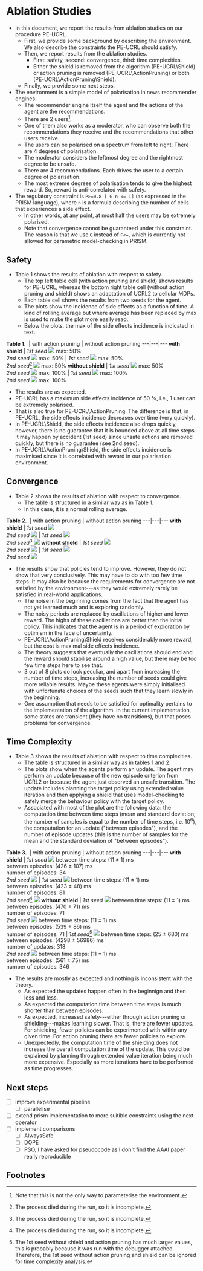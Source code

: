 # Ablation Studies
- In this document, we report the results from ablation studies on our procedure PE-UCRL.
  - First, we provide some background by describing the environment. We also describe the constraints the PE-UCRL should satisfy.
  - Then, we report results from the ablation studies.
    - First: safety, second: convergence, third: time complexities.
    - Either the shield is removed from the algorithm (PE-UCRL\Shield) or action pruning is removed (PE-UCRL\ActionPruning) or both (PE-UCRL\ActionPruning\Shield).
  - Finally, we provide some next steps.
- The environment is a simple model of polarisation in news recommender engines.
  - The recommender engine itself the agent and the actions of the agent are the recommendations.
  - There are 2 users[^-1].
  - One of them also works as a moderator, who can observe both the recommendations they receive and the recommendations that other users receive.
  - The users can be polarised on a spectrum from left to right. There are 4 degrees of polarisation.
  - The moderator considers the leftmost degree and the rightmost degree to be unsafe.
  - There are 4 recommendations. Each drives the user to a certain degree of polarisation.
  - The most extreme degrees of polarisation tends to give the highest reward. So, reward is anti-correlated with safety.
- The regulatory constraint is ```P>=0.8 [ G n <= 1]``` (as expressed in the PRISM language), where ```n``` is a formula describing the number of cells that experiences a side effect.
  - In other words, at any point, at most half the users may be extremely polarised.
  - Note that convergence cannot be guaranteed under this constraint. The reason is that we use ```G``` instead of ```F<=```, which is currently not allowed for parametric model-checking in PRISM.



## Safety

- Table 1 shows the results of ablation with respect to safety.
    - The top left table cell (with action pruning and shield) shows results for PE-UCRL, whereas the bottom right table cell (without action pruning and shield) shows an adaptation of UCRL2 to cellular MDPs.
    - Each table cell shows the results from two seeds for the agent.
    - The plots show the incidence of side effects as a function of time. A kind of rollling average but where average has been replaced by max is used to make the plot more easily read.
    - Below the plots, the max of the side effects incidence is indicated in text.

**Table 1.**
![]() | with action pruning | without action pruning
---|---|---
**with shield** | *1st seed* ![](../../results/.juju_peucrl_1/rolling_max_side_effects_incidence_vs_time.png) max: 50% <br> *2nd seed* ![](../../results/.juju_peucrl_2/rolling_max_side_effects_incidence_vs_time.png) max: 50% | *1st seed* ![](../../results/.juju_peucrl_minus_action_pruning_1/rolling_max_side_effects_incidence_vs_time.png) max: 50% <br> *2nd seed*[^0] ![](../../results/.juju_peucrl_minus_action_pruning_2/rolling_max_side_effects_incidence_vs_time.png) max: 50%
**without shield** | *1st seed* ![](../../results/.juju_peucrl_minus_shield_1/rolling_max_side_effects_incidence_vs_time.png) max: 50% <br> *2nd seed* ![](../../results/.juju_peucrl_minus_shield_2/rolling_max_side_effects_incidence_vs_time.png) max: 100% | *1st seed* ![](../../results/.juju_peucrl_minus_safety_1/rolling_max_side_effects_incidence_vs_time.png) max: 100% <br> *2nd seed* ![](../../results/.juju_peucrl_minus_safety_2/rolling_max_side_effects_incidence_vs_time.png) max: 100%

- The results are as expected.
- PE-UCRL has a maximum side effects incidence of 50 %, i.e., 1 user can be extremely polarised.
- That is also true for PE-UCRL\ActionPruning. The difference is that, in PE-UCRL, the side effects incidence decreases over time (very quickly).
- In PE-UCRL\Shield, the side effects incidence also drops quickly, however, there is no guarantee that it is bounded above at all time steps. It may happen by accident (1st seed) since unsafe actions are removed quickly, but there is no guarantee (see 2nd seed).
- In PE-UCRL\ActionPruning\Shield, the side effects incidence is maximised since it is correlated with reward in our polarisation environment.

## Convergence

- Table 2 shows the results of ablation with respect to convergence.
    - The table is structured in a similar way as in Table 1.
    - In this case, it is a normal rolling average.

**Table 2.**
![]() | with action pruning | without action pruning
---|---|---
**with shield** | *1st seed* ![](../../results/.juju_peucrl_1/rolling_mean_reward_vs_time.png) <br> *2nd seed* ![](../../results/.juju_peucrl_2/rolling_mean_reward_vs_time.png) | *1st seed* ![](../../results/.juju_peucrl_minus_action_pruning_1/rolling_mean_reward_vs_time.png) <br> *2nd seed*[^0] ![](../../results/.juju_peucrl_minus_action_pruning_2/rolling_mean_reward_vs_time.png)
**without shield** | *1st seed* ![](../../results/.juju_peucrl_minus_shield_1/rolling_mean_reward_vs_time.png) <br> *2nd seed* ![](../../results/.juju_peucrl_minus_shield_2/rolling_mean_reward_vs_time.png) | *1st seed* ![](../../results/.juju_peucrl_minus_safety_1/rolling_mean_reward_vs_time.png) <br> *2nd seed* ![](../../results/.juju_peucrl_minus_safety_2/rolling_mean_reward_vs_time.png)

- The results show that policies tend to improve. However, they do not show that very conclusively. This may have to do with too few time steps. It may also be because the requirements for convergence are not satisfied by the environment---as they would extremely rarely be satisfied in real-world applications.
  - The noise in the beginning comes from the fact that the agent has not yet learned much and is exploring randomly.
  - The noisy periods are replaced by oscillations of higher and lower reward. The highs of these oscillations are better than the initial policy. This indicates that the agent is in a period of exploration by optimism in the face of uncertainty.
  - PE-UCRL\ActionPruning\Shield receives considerably more reward, but the cost is maximal side effects incidence.
  - The theory suggests that eventually the oscillations should end and the reward should stabilise around a high value, but there may be too few time steps here to see that.
  - 3 out of 8 plots do look peculiar, and apart from increasing the number of time steps, increasing the number of seeds could give more reliable results. Maybe these agents were simply initialised with unfortunate choices of the seeds such that they learn slowly in the beginning.
  - One assumption that needs to be satisfied for optimality pertains to the implementation of the algorithm. In the current implementation, some states are transient (they have no transitions), but that poses problems for convergence.

## Time Complexity

- Table 3 shows the results of ablation with respect to time complexities.
    - The table is structured in a similar way as in tables 1 and 2.
    - The plots show when the agents perform an update. The agent may perform an update because of the new episode criterion from UCRL2 or because the agent just observed an unsafe transition. The update includes planning the target policy using extended value iteration and then applying a shield that uses model-checking to safely merge the behaviour policy with the target policy.
    - Associated with most of the plot are the following data: the computation time between time steps (mean and standard deviation; the number of samples is equal to the number of time steps, i.e. $10^6$), the computation for an update ("between episodes"), and the number of episode updates (this is the number of samples for the mean and the standard deviation of "between episodes").


**Table 3.**
![]() | with action pruning | without action pruning
---|---|---
**with shield** | *1st seed* ![](../../results/.juju_peucrl_1/episodes.png) between time steps: (11 ± 1) ms <br> between episodes: (426 ± 107) ms <br> number of episodes: 34<br> *2nd seed* ![](../../results/.juju_peucrl_2/episodes.png) | *1st seed* ![](../../results/.juju_peucrl_minus_action_pruning_1/episodes.png) between time steps: (11 ± 1) ms <br> between episodes: (423 ± 48) ms <br> number of episodes: 81 <br> *2nd seed*[^0] ![](../../results/.juju_peucrl_minus_action_pruning_2/episodes.png)
**without shield** | *1st seed* ![](../../results/.juju_peucrl_minus_shield_1/episodes.png) between time steps: (11 ± 1) ms <br> between episodes: (470 ± 71) ms <br> number of episodes: 71 <br> *2nd seed* ![](../../results/.juju_peucrl_minus_shield_2/episodes.png) between time steps: (11 ± 1) ms <br> between episodes: (539 ± 86) ms <br> number of episodes: 71 | *1st seed*[^1] ![](../../results/.juju_peucrl_minus_safety_1/episodes.png) between time steps: (25 ± 680) ms <br> between episodes: (4298 ± 56986) ms <br> number of updates: 318 <br> *2nd seed* ![](../../results/.juju_peucrl_minus_safety_2/episodes.png) between time steps: (11 ± 1) ms <br> between episodes: (561 ± 75) ms <br> number of episodes: 346

- The results are mostly as expected and nothing is inconsistent with the theory.
  - As expected the updates happen often in the beginnign and then less and less.
  - As expected the computation time between time steps is much shorter than between episodes.
  - As expected, increased safety---either through action pruning or shielding---makes learning slower. That is, there are fewer updates. For shielding, fewer policies can be experimented with within any given time. For action  pruning there are fewer policies to explore.
   - Unexpectedly, the computation time of the shielding does not increase the overall computation time of the update. This could be explained by planning through extended value iteration being much more expensive. Especially as more iterations have to be performed as time progresses.

## Next steps
- [ ] improve experimental pipeline
    - [ ] parallelise
- [ ] extend prism implementation to more suitible constraints using the next operator
- [ ] implement comparisons
    - [ ] AlwaysSafe
    - [ ] DOPE
    - [ ] PSO, I have asked for pseudocode as I don't find the AAAI paper really reproducible

## Footnotes

[^-1]: Note that this is not the only way to parameterise the environment.

[^0]: The process died during the run, so it is incomplete.

[^1]: The 1st seed without shield and action pruning has much larger values, this is probably because it was run with the debugger attached. Therefore, the 1st seed without action pruning and shield can be ignored for time complexity analysis.